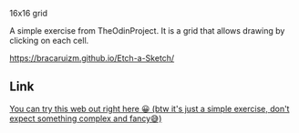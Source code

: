 16x16 grid

A simple exercise from TheOdinProject. It is a grid that allows drawing by clicking on each cell.

https://bracaruizm.github.io/Etch-a-Sketch/

## Link

[You can try this web out right here 😀 (btw it's just a simple exercise, don't expect something complex and fancy😅)](https://linktodocumentation)
